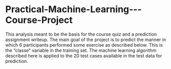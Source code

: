 # Practical-Machine-Learning---Course-Project

This analysis meant to be the basis for the course quiz and a prediction assignment writeup. 
The main goal of the project is to predict the manner in which 6 participants performed some 
exercise as described below. This is the “classe” variable in the training set. The machine 
learning algorithm described here is applied to the 20 test cases available in the test data 
for prediction.


